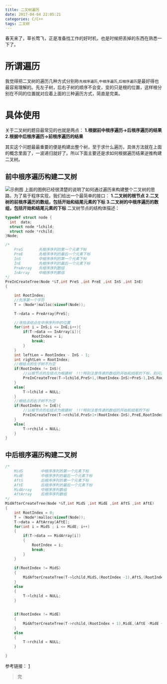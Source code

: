```yaml
---
title: 二叉树遍历
date: 2017-04-04 22:05:21
categories: C/C++
tags: 二叉树
---
```

春天来了，草长莺飞，正是准备找工作的好时机，也是时候把丢掉的东西在熟悉一下了。
# 所谓遍历
我觉得把二叉树的遍历几种方式分别称`先根序遍历`,`中根序遍历`,`后根序遍历`是最好得也最容易理解的。先左子树，后右子树的顺序不会变，变的只是根的位置，这样根分别在不同的位置就对应着上面的三种遍历方式，简直是完美。
# 具体使用
关于二叉树的题目最常见的也就是两点：
**1.根据前中根序遍历->后根序遍历的结果**
**2.根据中后根序遍历->前根序遍历的结果** 
<!-- more -->
其实这个问题最最重要的便是构建出整个树，至于求什么遍历，具体方法就在上面的概念里面了，一波递归就好了。所以下面主要还是求如何根据遍历结果逆推构建二叉树。
## 前中根序遍历构建二叉树
![示例图](/img/tree.png)
上面的图例已经很清楚的说明了如何通过遍历来构建整个二叉树的思路，为了易于程序实现，我们给出一个最简单的接口：
**1.二叉树的根节点**
**2.二叉树的前根序遍历的数组，包括开始和结尾元素的下标**
**3.二叉树的中根序遍历的数组，包括开始和结尾元素的下标**
二叉树节点的结构体描述：
```C++
typedef struct node {
  int  data;
  struct node *lchild;
  struct node *rchild;
}Node;
```
```C++
/* 
    PreS       先根序序列的第一个元素下标 
    PreE       先根序序列的最后一个元素下标 
    InS        中根序序列的第一个元素下标  
    InE        先根序序列的最后一个元素下标   
    PreArray   先根序序列数组 
    InArray    中根序序列数组 
*/  
PreInCreateTree(Node *&T,int PreS ,int PreE ,int InS ,int InE)
{  

    int RootIndex;  
    //先序第一个字符  
    T = (Node*)malloc(sizeof(Node));  

    T->data = PreArray[PreS];  

    //寻找该结点在中序序列中的位置  
    for(int i = InS;i <= InE;i++){  
        if(T->data == InArray[i]){  
            RootIndex = i;  
            break;  
        }  
    }  
    int leftLen = RootIndex - InS - 1;
    int rightLen = RootIndex;
    //根结点的左子树不为空  
    if(RootIndex != InS){  
        //以根节点的左结点为根建树  !!!特别注意传递的数组的开始和结尾的下标，别问我为什么提示（我哭一会先）
        PreInCreateTree(T->lchild,PreS+1,(RootIndex-InS)+PreS-1,InS,RootIndex-1);  
    }  
    else{  
        T->lchild = NULL;  
    }  
    //根结点的右子树不为空  
    if(RootIndex != InE){  
        //以根节点的右结点为根建树  !!!特别注意传递的数组的开始和结尾的下标
        PreInCreateTree(T->rchild,PreS+1+(RootIndex-InS),PreE,RootIndex+1,InE);  
    }  
    else{  
        T->rchild = NULL;  
    }  
} 

```
## 中后根序遍历构建二叉树
```C++
/* 
    MidS        中根序序列的第一个元素下标 
    MidE        中根序序列的最后一个元素下标 
    AftS        后根序序列的第一个元素下标  
    AftE        后根序序列的最后一个元素下标   
    MidArray    中根序序列数组 
    AftArray    后根序序列数组 
*/  
MidAfterCreateTree(Node *&T,int MidS ,int MidE ,int AftS ,int AftE)
{ 
	int RootIndex = 0;
	T = (Node*)malloc(sizeof(Node));
	T->data = AftArray[AftE];
	for(int i = MidS ; i <= MidE; i++)
	{
		if(T->data == MidArray[i])
		{
			RootIndex = i;
			break;
		}
	}
	
	if(RootIndex != MidS)
	{
		MidAfterCreateTree(T->lchild,MidS,(RootIndex -1),AftS,(RootIndex - 1-MidS + AftS));
	} 
	else
	{
		T->lchild = NULL;
	}
		
		
	if(RootIndex != MidE)
	{
		MidAfterCreateTree(T->rchild,(RootIndex + 1),MidE,(AftE -MidE + RootIndex),(AftE - 1));
	}
	else
	{
		T->rchild = NULL;
	}
		
}
```

参考链接：
[1](http://blog.csdn.net/SunnyYoona/article/details/24903815)  
<blockquote class="blockquote-center">完</blockquote>